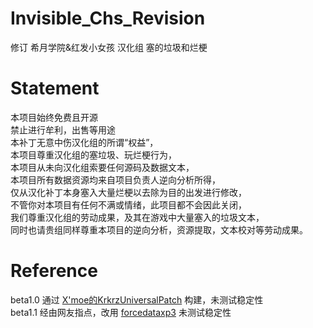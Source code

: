 # Invisible_Chs_Revision
修订 希月学院&amp;红发小女孩 汉化组 塞的垃圾和烂梗

# Statement
本项目始终免费且开源  
禁止进行牟利，出售等用途  
本补丁无意中伤汉化组的所谓“权益”，  
本项目尊重汉化组的塞垃圾、玩烂梗行为，  
本项目从未向汉化组索要任何源码及数据文本，  
本项目所有数据资源均来自项目负责人逆向分析所得，  
仅从汉化补丁本身塞入大量烂梗以去除为目的出发进行修改，    
不管你对本项目有任何不满或情绪，此项目都不会因此关闭，  
我们尊重汉化组的劳动成果，及其在游戏中大量塞入的垃圾文本，  
同时也请贵组同样尊重本项目的逆向分析，资源提取，文本校对等劳动成果。  


# Reference
beta1.0 通过 [X'moe的KrkrzUniversalPatch](https://github.com/xmoeproject/KrkrExtract/tree/master/KrkrExtract/KrkrzUniversalPatch) 构建，未测试稳定性  
beta1.1 经由网友指点，改用 [forcedataxp3](https://github.com/jin1016/krkrz_android_research/blob/3a79694f2095354059187e9719b5eb190752bd70/base/android/SysInitImpl.cpp) 未测试稳定性
